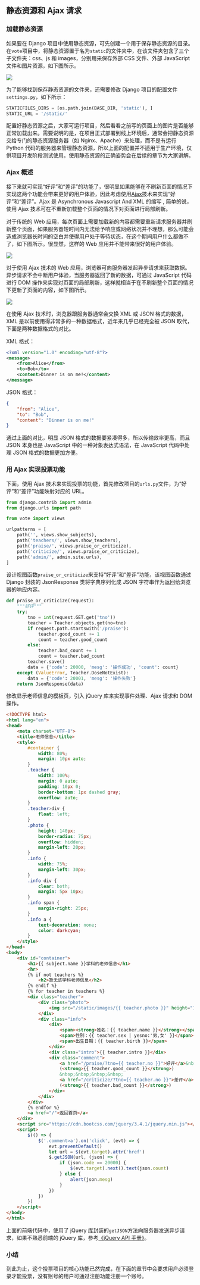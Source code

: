 ## 静态资源和 Ajax 请求

### 加载静态资源

如果要在 Django 项目中使用静态资源，可先创建一个用于保存静态资源的目录。在`vote`项目中，将静态资源置于名为`static`的文件夹中，在该文件夹包含了三个子文件夹：css、js 和 images，分别用来保存外部 CSS 文件、外部 JavaScript 文件和图片资源，如下图所示。

![](res/pycharm-django-static.png)

为了能够找到保存静态资源的文件夹，还需要修改 Django 项目的配置文件`settings.py`，如下所示：

```py
STATICFILES_DIRS = [os.path.join(BASE_DIR, 'static'), ]
STATIC_URL = '/static/'
```

配置好静态资源之后，大家可运行项目，然后看看之前写的页面上的图片是否能够正常加载出来。需要说明的是，在项目正式部署到线上环境后，通常会把静态资源交给专门的静态资源服务器（如 Nginx、Apache）来处理，而不是有运行 Python 代码的服务器来管理静态资源，所以上面的配置并不适用于生产环境，仅供项目开发阶段测试使用。使用静态资源的正确姿势会在后续的章节为大家讲解。

### Ajax 概述

接下来就可实现“好评”和“差评”的功能了，很明显如果能够在不刷新页面的情况下实现这两个功能会带来更好的用户体验，因此考虑使用[Ajax](https://zh.wikipedia.org/wiki/AJAX)技术来实现“好评”和“差评”。Ajax 是 Asynchronous Javascript And XML 的缩写 , 简单的说，使用 Ajax 技术可在不重新加载整个页面的情况下对页面进行局部刷新。

对于传统的 Web 应用，每次页面上需要加载新的内容都需要重新请求服务器并刷新整个页面，如果服务器短时间内无法给予响应或网络状况并不理想，那么可能会造成浏览器长时间的空白并使得用户处于等待状态，在这个期间用户什么都做不了，如下图所示。很显然，这样的 Web 应用并不能带来很好的用户体验。

![](res/synchronous-web-request.png)

对于使用 Ajax 技术的 Web 应用，浏览器可向服务器发起异步请求来获取数据。异步请求不会中断用户体验，当服务器返回了新的数据，可通过 JavaScript 代码进行 DOM 操作来实现对页面的局部刷新，这样就相当于在不刷新整个页面的情况下更新了页面的内容，如下图所示。

![](res/asynchronous-web-request.png)

在使用 Ajax 技术时，浏览器跟服务器通常会交换 XML 或 JSON 格式的数据，XML 是以前使用得非常多的一种数据格式，近年来几乎已经完全被 JSON 取代，下面是两种数据格式的对比。

XML 格式：

```XML
<?xml version="1.0" encoding="utf-8"?>
<message>
	<from>Alice</from>
    <to>Bob</to>
    <content>Dinner is on me!</content>
</message>
```

JSON 格式：

```JSON
{
    "from": "Alice",
    "to": "Bob",
    "content": "Dinner is on me!"
}
```

通过上面的对比，明显 JSON 格式的数据要紧凑得多，所以传输效率更高，而且 JSON 本身也是 JavaScript 中的一种对象表达式语法，在 JavaScript 代码中处理 JSON 格式的数据更加方便。

### 用 Ajax 实现投票功能

下面，使用 Ajax 技术来实现投票的功能，首先修改项目的`urls.py`文件，为“好评”和“差评”功能映射对应的 URL。

```py
from django.contrib import admin
from django.urls import path

from vote import views

urlpatterns = [
    path('', views.show_subjects),
    path('teachers/', views.show_teachers),
    path('praise/', views.praise_or_criticize),
    path('criticize/', views.praise_or_criticize),
    path('admin/', admin.site.urls),
]
```

设计视图函数`praise_or_criticize`来支持“好评”和“差评”功能，该视图函数通过 Django 封装的 JsonResponse 类将字典序列化成 JSON 字符串作为返回给浏览器的响应内容。

```py
def praise_or_criticize(request):
    """好评"""
    try:
        tno = int(request.GET.get('tno'))
        teacher = Teacher.objects.get(no=tno)
        if request.path.startswith('/praise'):
            teacher.good_count += 1
            count = teacher.good_count
        else:
            teacher.bad_count += 1
            count = teacher.bad_count
        teacher.save()
        data = {'code': 20000, 'mesg': '操作成功', 'count': count}
    except (ValueError, Teacher.DoseNotExist):
        data = {'code': 20001, 'mesg': '操作失败'}
    return JsonResponse(data)
```

修改显示老师信息的模板页，引入 jQuery 库来实现事件处理、Ajax 请求和 DOM 操作。

```HTML
<!DOCTYPE html>
<html lang="en">
<head>
    <meta charset="UTF-8">
    <title>老师信息</title>
    <style>
        #container {
            width: 80%;
            margin: 10px auto;
        }
        .teacher {
            width: 100%;
            margin: 0 auto;
            padding: 10px 0;
            border-bottom: 1px dashed gray;
            overflow: auto;
        }
        .teacher>div {
            float: left;
        }
        .photo {
            height: 140px;
            border-radius: 75px;
            overflow: hidden;
            margin-left: 20px;
        }
        .info {
            width: 75%;
            margin-left: 30px;
        }
        .info div {
            clear: both;
            margin: 5px 10px;
        }
        .info span {
            margin-right: 25px;
        }
        .info a {
            text-decoration: none;
            color: darkcyan;
        }
    </style>
</head>
<body>
    <div id="container">
        <h1>{{ subject.name }}学科的老师信息</h1>
        <hr>
        {% if not teachers %}
            <h2>暂无该学科老师信息</h2>
        {% endif %}
        {% for teacher in teachers %}
        <div class="teacher">
            <div class="photo">
                <img src="/static/images/{{ teacher.photo }}" height="140" alt="">
            </div>
            <div class="info">
                <div>
                    <span><strong>姓名：{{ teacher.name }}</strong></span>
                    <span>性别：{{ teacher.sex | yesno:'男,女' }}</span>
                    <span>出生日期：{{ teacher.birth }}</span>
                </div>
                <div class="intro">{{ teacher.intro }}</div>
                <div class="comment">
                    <a href="/praise/?tno={{ teacher.no }}">好评</a>&nbsp;&nbsp;
                    (<strong>{{ teacher.good_count }}</strong>)
                    &nbsp;&nbsp;&nbsp;&nbsp;
                    <a href="/criticize/?tno={{ teacher.no }}">差评</a>&nbsp;&nbsp;
                    (<strong>{{ teacher.bad_count }}</strong>)
                </div>
            </div>
        </div>
        {% endfor %}
        <a href="/">返回首页</a>
    </div>
    <script src="https://cdn.bootcss.com/jquery/3.4.1/jquery.min.js"></script>
    <script>
        $(() => {
            $('.comment>a').on('click', (evt) => {
                evt.preventDefault()
                let url = $(evt.target).attr('href')
                $.getJSON(url, (json) => {
                    if (json.code == 20000) {
                        $(evt.target).next().text(json.count)
                    } else {
                        alert(json.mesg)
                    }
                })
            })
        })
    </script>
</body>
</html>
```

上面的前端代码中，使用了 jQuery 库封装的`getJSON`方法向服务器发送异步请求，如果不熟悉前端的 jQuery 库，参考[《jQuery API 手册》](https://www.runoob.com/manual/jquery/)。

### 小结

到此为止，这个投票项目的核心功能已然完成，在下面的章节中会要求用户必须登录才能投票，没有账号的用户可通过注册功能注册一个账号。
